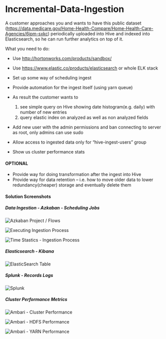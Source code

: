 # Incremental-Data-Ingestion
A customer approaches you and wants to have this public dataset (https://data.medicare.gov/Home-Health-Compare/Home-Health-Care-Agencies/6jpm-sxkc) periodically uploaded into Hive and indexed into Elasticsearch, so he can run further analytics on top of it.


What you need to do:
 - Use http://hortonworks.com/products/sandbox/
 - Use https://www.elastic.co/products/elasticsearch or whole ELK stack
 - Set up some way of scheduling ingest
 - Provide automation for the ingest itself (using yarn queue)
 - As result the customer wants to
 
    1) see simple query on Hive showing date histogram(e.g. daily) with number of new entries 
    2) query elastic index on analyzed as well as non analyzed fields

 - Add new user with the admin permissions and ban connecting to server as root, only admins can use sudo
 - Allow access to ingested data only for “hive-ingest-users” group
 - Show us cluster performance stats
 
 #### OPTIONAL
 - Provide way for doing transformation after the ingest into Hive
 - Provide way for data retention – i.e. how to move older data to lower redundancy(cheaper) storage and eventually delete them


 #### Solution Screenshots
 
 ##### Data Ingestion - Azkaban - Scheduling Jobs
 
![Azkaban Project / Flows](https://github.com/shahrukhkhan489/Incremental-Data-Ingestion/tree/master/Pics/Azkaban-Project.png) 

![Executing Ingestion Process](https://github.com/shahrukhkhan489/Incremental-Data-Ingestion/tree/master/Pics/parallel-execution.png) 
 
![Time Stastics - Ingestion Process](https://github.com/shahrukhkhan489/Incremental-Data-Ingestion/tree/master/Pics/parallel-execution-time-taken.png) 

 ##### Elasticsearch - Kibana
 
![ElasticSearch Table](https://github.com/shahrukhkhan489/Incremental-Data-Ingestion/tree/master/Pics/Kibana-ElasticSearch.png) 

 ##### Splunk - Records Logs

![Splunk](https://github.com/shahrukhkhan489/Incremental-Data-Ingestion/tree/master/Pics/Splunk-Records-Count.png) 

 ##### Cluster Performance Metrics
 
 ![Ambari - Cluster Performance](https://github.com/shahrukhkhan489/Incremental-Data-Ingestion/tree/master/Pics/Cluster-Performance-Ambari.png) 
 
 ![Ambari - HDFS Performance](https://github.com/shahrukhkhan489/Incremental-Data-Ingestion/tree/master/Pics/Cluster-Performance-HDFS.png) 
 
 ![Ambari - YARN Performance](https://github.com/shahrukhkhan489/Incremental-Data-Ingestion/tree/master/Pics/Cluster-Performance-Yarn.png) 